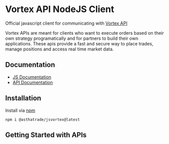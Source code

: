 # Vortex API NodeJS Client


Official javascript client for communicating with [Vortex API](https://asthatrade.com/vortex)

Vortex APIs are meant for clients who want to execute orders based on their own strategy programatically and for partners to build their own applications. These apis provide a fast and secure way to place trades, manage positions and access real time market data.

## Documentation 
- [JS Documentation](https://vortex.asthatrade.com/docs/jsvortex/index.html)
- [API Documentation](https://vortex.asthatrade.com/docs/)


## Installation 

Install via [npm](https://www.npmjs.com/package/@asthatrade/jsvortex)
```
npm i @asthatrade/jsvortex@latest
``` 

## Getting Started with APIs 

```js


```